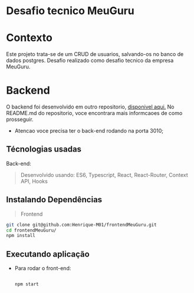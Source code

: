 # Desafio tecnico MeuGuru

# Contexto
Este projeto trata-se de um CRUD de usuarios, salvando-os no banco de dados postgres.
Desafio realizado como desafio tecnico da empresa MeuGuru.

# Backend

O backend foi desenvolvido em outro repositorio, [disponivel aqui.](https://github.com/Henrique-M01/backendMeuGuru)
No README.md do repositorio, voce encontrara mais informcaoes de como prosseguir.

* Atencao voce precisa ter o back-end rodando na porta 3010;

## Técnologias usadas

Back-end:
> Desenvolvido usando: ES6, Typescript, React, React-Router, Context API, Hooks


## Instalando Dependências

> Frontend
```bash
git clone git@github.com:Henrique-M01/frontendMeuGuru.git
cd frontendMeuGuru/ 
npm install
``` 

## Executando aplicação

* Para rodar o front-end:

  ```

  npm start

  ```
